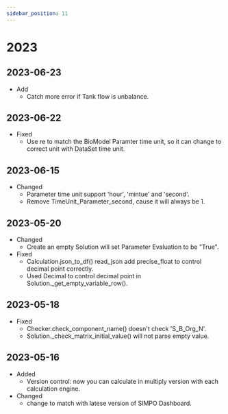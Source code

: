 ```yaml
---
sidebar_position: 11
---
```


# 2023

## 2023-06-23
- Add
  - Catch more error if Tank flow is unbalance.


## 2023-06-22
- Fixed
  - Use re to match the BioModel Paramter time unit, so it can change to correct unit with DataSet time unit.


## 2023-06-15
- Changed
  - Parameter time unit support 'hour', 'mintue' and 'second'.
  - Remove TimeUnit_Parameter_second, cause it will always be 1.


## 2023-05-20
- Changed
  - Create an empty Solution will set Parameter Evaluation to be "True".
- Fixed
  - Calculation.json_to_df() read_json add precise_float to control decimal point correctly.
  - Used Decimal to control decimal point in Solution._get_empty_variable_row().


## 2023-05-18
- Fixed
  - Checker.check_component_name() doesn't check 'S_B_Org_N'.
  - Solution._check_matrix_initial_value() will not parse empty value.


## 2023-05-16
- Added
  - Version control: now you can calculate in multiply version with each calculation engine.
- Changed
  - change to match with latese version of SIMPO Dashboard.

